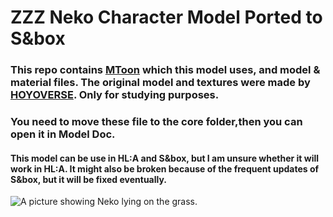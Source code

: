 # ZZZ Neko Character Model Ported to S&box
### This repo contains [MToon](https://github.com/edisonlee55/sbox-MToon) which this model uses, and model & material files. The original model and textures were made by [HOYOVERSE](https://www.hoyoverse.com/). Only for studying purposes.

### You need to move these file to the core folder,then you can open it in Model Doc.
#### This model can be use in HL:A and S&box, but I am unsure whether it will work in HL:A. It might also be broken because of the frequent updates of S&box, but it will be fixed eventually.
![A picture showing Neko lying on the grass.](https://user-images.githubusercontent.com/99338058/203945499-b7ab1e28-52fe-4c1d-8605-d44ac4d1eaff.jpg)
